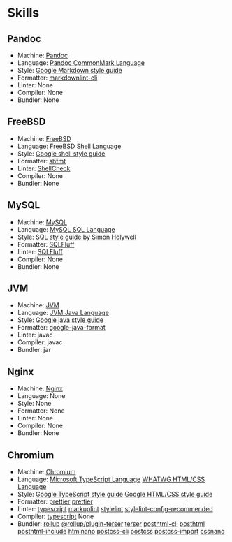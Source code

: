 # Skills

## Pandoc

- Machine: [Pandoc](https://pandoc.org)
- Language: [Pandoc CommonMark Language](http://commonmark.org)
- Style: [Google Markdown style guide](https://google.github.io/styleguide/docguide/style.html)
- Formatter: [markdownlint-cli](https://github.com/igorshubovych/markdownlint-cli)
- Linter: None
- Compiler: None
- Bundler: None

## FreeBSD

- Machine: [FreeBSD](https://www.freebsd.org)
- Language: [FreeBSD Shell Language](https://man.freebsd.org/cgi/man.cgi?query=sh)
- Style: [Google shell style guide](https://google.github.io/styleguide/shellguide.html)
- Formatter: [shfmt](https://github.com/mvdan/sh#shfmt)
- Linter: [ShellCheck](https://www.shellcheck.net)
- Compiler: None
- Bundler: None

## MySQL

- Machine: [MySQL](https://www.mysql.com)
- Language: [MySQL SQL Language](https://dev.mysql.com/doc/refman/8.4/en/glossary.html#glos_sql)
- Style: [SQL style guide by Simon Holywell](https://www.sqlstyle.guide)
- Formatter: [SQLFluff](https://sqlfluff.com)
- Linter: [SQLFluff](https://sqlfluff.com)
- Compiler: None
- Bundler: None

## JVM

- Machine: [JVM](https://openjdk.org)
- Language: [JVM Java Language](https://docs.oracle.com/en/java/javase)
- Style: [Google java style guide](https://google.github.io/styleguide/javaguide.html)
- Formatter: [google-java-format](https://github.com/google/google-java-format)
- Linter: javac
- Compiler: javac
- Bundler: jar

## Nginx

- Machine: [Nginx](https://nginx.org)
- Language: None
- Style: None
- Formatter: None
- Linter: None
- Compiler: None
- Bundler: None

## Chromium

- Machine: [Chromium](https://www.chromium.org/Home)
- Language: [Microsoft TypeScript Language](https://www.typescriptlang.org) [WHATWG HTML/CSS Language](https://spec.whatwg.org)
- Style: [Google TypeScript style guide](https://google.github.io/styleguide/tsguide.html) [Google HTML/CSS style guide](https://google.github.io/styleguide/htmlcssguide.html)
- Formatter: [prettier](https://prettier.io) [prettier](https://prettier.io)
- Linter:  [typescript](https://www.typescriptlang.org) [markuplint](https://markuplint.dev) [stylelint](https://stylelint.io) [stylelint-config-recommended](https://github.com/stylelint/stylelint-config-recommended)
- Compiler: [typescript](https://www.typescriptlang.org) None
- Bundler: [rollup](https://rollupjs.org) [@rollup/plugin-terser](https://github.com/rollup/plugins/tree/master/packages/terser) [terser](https://terser.org) [posthtml-cli](https://github.com/posthtml/posthtml-cli) [posthtml](https://posthtml.org) [posthtml-include](https://github.com/posthtml/posthtml-include) [htmlnano](https://htmlnano.netlify.app) [postcss-cli](https://github.com/postcss/postcss-cli) [postcss](https://postcss.org) [postcss-import](https://github.com/postcss/postcss-import) [cssnano](https://cssnano.github.io/cssnano)
